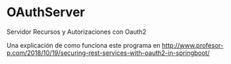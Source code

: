 # OAuthServer
Servidor Recursos y Autorizaciones con Oauth2

Una explicación de como funciona este programa en http://www.profesor-p.com/2018/10/19/securing-rest-services-with-oauth2-in-springboot/

